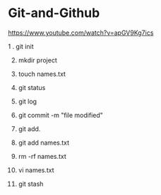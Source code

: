 # Git-and-Github

https://www.youtube.com/watch?v=apGV9Kg7ics


1 . git init

2. mkdir project
  
2. touch names.txt
  
4. git status

6. git log

8. git commit -m "file modified"
   
10. git add.
    
12. git add names.txt

13. rm -rf names.txt

14. vi names.txt

15. git stash
